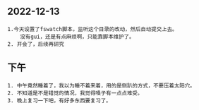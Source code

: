 ## 2022-12-13

	1.今天设置了fswatch脚本，监听这个目录的改动，然后自动提交上去。
	    没有gui，还是有点麻烦啊，只能靠脚本维护了。
	2. 开会了，后续再研究

## 下午

	1. 中午竟然睡着了，我以为睡不着来着，用的是侧趴的方式，不要压着太阳穴。
	2. 不知道是不是错觉的情况，我觉得嗓子有一点点难受。
	3. 晚上复习一下吧，有好多东西要复习了。